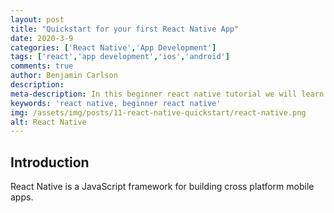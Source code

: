 ```yaml
---
layout: post
title: "Quickstart for your first React Native App"
date: 2020-3-9
categories: ['React Native','App Development']
tags: ['react','app development','ios','android']
comments: true
author: Benjamin Carlson
description: 
meta-description: In this beginner react native tutorial we will learn how to get your first app up and running quickly.
keywords: 'react native, beginner react native'
img: /assets/img/posts/11-react-native-quickstart/react-native.png
alt: React Native
---
```


## Introduction

React Native is a JavaScript framework for building cross platform mobile apps.